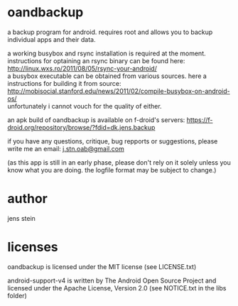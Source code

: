 oandbackup
=======
a backup program for android. requires root and allows you to backup individual apps and their data.

a working busybox and rsync installation is required at the moment. 
instructions for optaining an rsync binary can be found here: http://linux.wxs.ro/2011/08/05/rsync-your-android/  
a busybox executable can be obtained from various sources. here a instructions for building it from source: http://mobisocial.stanford.edu/news/2011/02/compile-busybox-on-android-os/  
unfortunately i cannot vouch for the quality of either.

an apk build of oandbackup is available on f-droid's servers: https://f-droid.org/repository/browse/?fdid=dk.jens.backup

if you have any questions, critique, bug repports or suggestions, please write me an email: j.stn.oab@gmail.com 

(as this app is still in an early phase, please don't rely on it solely unless you know what you are doing. the logfile format may be subject to change.)

author
======
jens stein

licenses
=======
oandbackup is licensed under the MIT license (see LICENSE.txt)

android-support-v4 is written by The Android Open Source Project and licensed under the Apache License, Version 2.0 (see NOTICE.txt in the libs folder)
